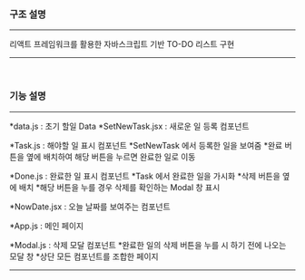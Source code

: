 ### 구조 설명

<hr/>

리액트 프레임워크를 활용한 자바스크립트 기반 TO-DO 리스트 구현

<hr/>

<br/>

### 기능 설명

<hr/>

*data.js : 초기 할일 Data
*SetNewTask.jsx : 새로운 일 등록 컴포넌트

*Task.js : 해야할 일 표시 컴포넌트
    *SetNewTask 에서 등록한 일을 보여줌
    *완료 버튼을 옆에 배치하여 해당 버튼을 누르면 완료한 일로 이동
    
*Done.js : 완료한 일 표시 컴포넌트
    *Task 에서 완료한 일을 가시화
    *삭제 버튼을 옆에 배치
    *해당 버튼을 누를 경우 삭제를 확인하는 Modal 창 표시
    
*NowDate.jsx : 오늘 날짜를 보여주는 컴포넌트
    
*App.js : 메인 페이지

*Modal.js : 삭제 모달 컴포넌트
    *완료한 일의 삭제 버튼을 누를 시 하기 전에 나오는 모달 창
    *상단 모든 컴포넌트를 조합한 페이지

<hr/>

